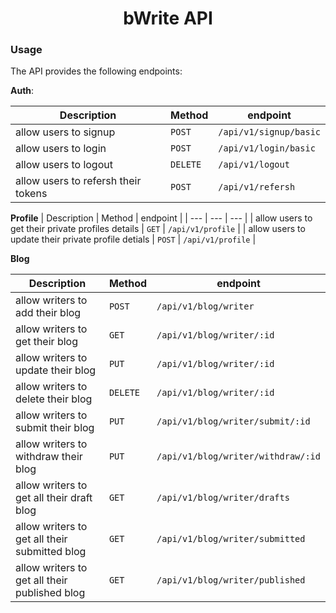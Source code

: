 <h1 align="center">bWrite API</h1>



### Usage

The API provides the following endpoints:

**Auth**: 

| Description |  Method   |   endpoint  | 
| --- | --- | --- | 
| allow users to signup | `POST` | `/api/v1/signup/basic` | 
| allow users to login | `POST` | `/api/v1/login/basic` | 
| allow users to logout | `DELETE` | `/api/v1/logout` | 
| allow users to refersh their tokens | `POST` | `/api/v1/refersh` |

**Profile**
| Description |  Method   |   endpoint  | 
| --- | --- | --- | 
| allow users to get their private profiles details | `GET` | `/api/v1/profile` | 
| allow users to update their private profile detials | `POST` | `/api/v1/profile` | 

**Blog**


| Description |  Method   |   endpoint  | 
| --- | --- | --- | 
| allow writers to add their blog | `POST` | `/api/v1/blog/writer` | 
| allow writers to get their blog | `GET` | `/api/v1/blog/writer/:id` | 
| allow writers to update their blog | `PUT` | `/api/v1/blog/writer/:id` | 
| allow writers to delete their blog | `DELETE` | `/api/v1/blog/writer/:id` | 
| allow writers to submit their blog | `PUT` | `/api/v1/blog/writer/submit/:id` | 
| allow writers to withdraw their blog | `PUT` | `/api/v1/blog/writer/withdraw/:id` | 
| allow writers to get all their draft blog | `GET` | `/api/v1/blog/writer/drafts` | 
| allow writers to get all their submitted blog | `GET` | `/api/v1/blog/writer/submitted` | 
| allow writers to get all their published blog | `GET` | `/api/v1/blog/writer/published` | 









